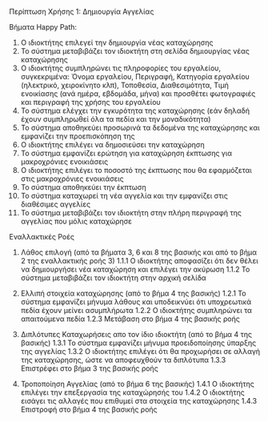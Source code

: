 Περίπτωση Χρήσης 1: Δημιουργία Αγγελίας

Βήματα Happy Path:
1.  Ο ιδιοκτήτης επιλεγεί την δημιουργία νέας καταχώρησης
2.  Το σύστημα μεταβιβάζει τον ιδιοκτήτη στη σελίδα δημιουργίας νέας καταχώρησης
3.  Ο ιδιοκτήτης συμπληρώνει τις πληροφορίες του εργαλείου, συγκεκριμένα: Όνομα εργαλείου, Περιγραφή, Κατηγορία εργαλείου (ηλεκτρικό, χειροκίνητο κλπ), Τοποθεσία, Διαθεσιμότητα, Τιμή ενοικίασης (ανά ημέρα, εβδομάδα, μήνα) και προσθέτει φωτογραφιές και περιγραφή της χρήσης του εργαλείου
4.  Το σύστημα ελέγχει την εγκυρότητα της καταχώρησης (εάν δηλαδή έχουν συμπληρωθεί όλα τα πεδία και την μοναδικότητα) 
5.  Το σύστημα αποθηκεύει προσωρινά τα δεδομένα της καταχώρησης και εμφανίζει την προεπισκόπηση της
6.  Ο ιδιοκτήτης επιλέγει να δημοσιεύσει την καταχώρηση
7.  Το σύστημα εμφανίζει ερώτηση για καταχώρηση έκπτωσης για μακροχρόνιες ενοικιάσεις
8.  Ο ιδιοκτήτης επιλέγει το ποσοστό της έκπτωσης που θα εφαρμόζεται στις μακροχρόνιες ενοικιάσεις
9.  Το σύστημα αποθηκεύει την έκπτωση
10. Το σύστημα καταχωρεί τη νέα αγγελία και την εμφανίζει στις διαθέσιμες αγγελίες
11. Το σύστημα μεταβιβάζει τον ιδιοκτήτη στην πλήρη περιγραφή της αγγελίας που μόλις καταχώρησε

Εναλλακτικές Ροές
1. Λάθος επιλογή (από τα βήματα 3, 6 και 8 της βασικής και από το βήμα 2 της εναλλακτικής ροής 3)
1.1.1 Ο ιδιοκτήτης αποφασίζει ότι δεν θέλει να δημιουργήσει νέα καταχώρηση και επιλέγει την ακύρωση
1.1.2 Το σύστημα μεταβιβάζει τον ιδιοκτήτη στην αρχική σελίδα

2. Ελλιπή στοιχεία καταχώρησης (από το βήμα 4 της βασικής)
1.2.1 Το σύστημα εμφανίζει μήνυμα λάθους και υποδεικνύει ότι υποχρεωτικά πεδία έχουν μείνει ασυμπλήρωτα
1.2.2 Ο ιδιοκτήτης συμπληρώνει τα απαιτούμενα πεδία 
1.2.3 Μετάβαση στο βήμα 4 της βασικής ροής

3. Διπλότυπες Καταχωρήσεις απο τον ίδιο ιδιοκτήτη (από το βήμα 4 της βασικής)
1.3.1 Το σύστημα εμφανίζει μήνυμα προειδοποίησης ύπαρξης της αγγελίας
1.3.2 Ο ιδιοκτήτης επιλέγει ότι θα προχωρήσει σε αλλαγή της καταχώρησης, ώστε να αποφευχθούν τα διπλότυπα
1.3.3 Επιστρέφει στο βήμα 3 της βασικής ροής

4. Τροποποίηση Αγγελίας (από το βήμα 6 της βασικής)
1.4.1 Ο ιδιοκτήτης επιλέγει την επεξεργασία της καταχώρησής του
1.4.2 Ο ιδιοκτήτης εισάγει τις αλλαγές που επιθυμεί στα στοιχεία της καταχώρησης
1.4.3 Επιστροφή στο βήμα 4 της βασικής ροής